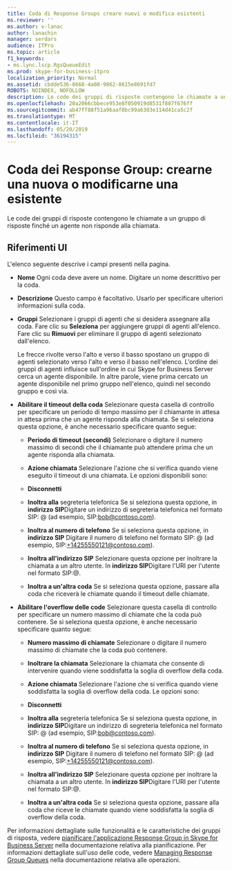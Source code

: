 ```yaml
---
title: Coda di Response Groups creare nuovi o modifica esistenti
ms.reviewer: ''
ms.author: v-lanac
author: lanachin
manager: serdars
audience: ITPro
ms.topic: article
f1_keywords:
- ms.lync.lscp.RgsQueueEdit
ms.prod: skype-for-business-itpro
localization_priority: Normal
ms.assetid: cbdde536-8668-4a08-9862-8615e8691fd7
ROBOTS: NOINDEX, NOFOLLOW
description: Le code dei gruppi di risposte contengono le chiamate a un gruppo di risposte finché un agente non risponde alla chiamata.
ms.openlocfilehash: 20a2066cbbece953e8f050919d8531f887f676ff
ms.sourcegitcommit: ab47ff88f51a96aaf8bc99a6303e114d41ca5c2f
ms.translationtype: MT
ms.contentlocale: it-IT
ms.lasthandoff: 05/20/2019
ms.locfileid: "36194315"
---
```

# <a name="response-groups-queue-create-new-or-edit-existing"></a>Coda dei Response Group: crearne una nuova o modificarne una esistente

Le code dei gruppi di risposte contengono le chiamate a un gruppo di risposte finché un agente non risponde alla chiamata.

## <a name="ui-reference"></a>Riferimenti UI

L'elenco seguente descrive i campi presenti nella pagina.

- **Nome** Ogni coda deve avere un nome. Digitare un nome descrittivo per la coda.

- **Descrizione** Questo campo è facoltativo. Usarlo per specificare ulteriori informazioni sulla coda.

- **Gruppi** Selezionare i gruppi di agenti che si desidera assegnare alla coda. Fare clic su **Seleziona** per aggiungere gruppi di agenti all'elenco. Fare clic su **Rimuovi** per eliminare il gruppo di agenti selezionato dall'elenco.

    Le frecce rivolte verso l'alto e verso il basso spostano un gruppo di agenti selezionato verso l'alto e verso il basso nell'elenco. L'ordine dei gruppi di agenti influisce sull'ordine in cui Skype for Business Server cerca un agente disponibile. In altre parole, viene prima cercato un agente disponibile nel primo gruppo nell'elenco, quindi nel secondo gruppo e così via.

- **Abilitare il timeout della coda** Selezionare questa casella di controllo per specificare un periodo di tempo massimo per il chiamante in attesa in attesa prima che un agente risponda alla chiamata. Se si seleziona questa opzione, è anche necessario specificare quanto segue:

  - **Periodo di timeout (secondi)** Selezionare o digitare il numero massimo di secondi che il chiamante può attendere prima che un agente risponda alla chiamata.

  - **Azione chiamata** Selezionare l'azione che si verifica quando viene eseguito il timeout di una chiamata. Le opzioni disponibili sono:

  - **Disconnetti**

  - **Inoltra alla** segreteria telefonica Se si seleziona questa opzione, in **indirizzo SIP**Digitare un indirizzo di segreteria telefonica nel formato SIP:<username> @ <domainname> (ad esempio, SIP:bob@contoso.com).

  - **Inoltra al numero di telefono** Se si seleziona questa opzione, in **indirizzo SIP** Digitare il numero di telefono nel formato SIP:<number> @ <domainname> (ad esempio, SIP:+14255550121@contoso.com).

  - **Inoltra all'indirizzo SIP** Selezionare questa opzione per inoltrare la chiamata a un altro utente. In **indirizzo SIP**Digitare l'URI per l'utente nel formato SIP:<username>@<domainname>.

  - **Inoltra a un'altra coda** Se si seleziona questa opzione, passare alla coda che riceverà le chiamate quando il timeout delle chiamate.

- **Abilitare l'overflow delle code** Selezionare questa casella di controllo per specificare un numero massimo di chiamate che la coda può contenere. Se si seleziona questa opzione, è anche necessario specificare quanto segue:

  - **Numero massimo di chiamate** Selezionare o digitare il numero massimo di chiamate che la coda può contenere.

  - **Inoltrare la chiamata** Selezionare la chiamata che consente di intervenire quando viene soddisfatta la soglia di overflow della coda.

  - **Azione chiamata** Selezionare l'azione che si verifica quando viene soddisfatta la soglia di overflow della coda. Le opzioni sono:

  - **Disconnetti**

  - **Inoltra alla** segreteria telefonica Se si seleziona questa opzione, in **indirizzo SIP**Digitare un indirizzo di segreteria telefonica nel formato SIP:<username> @ <domainname> (ad esempio, SIP:bob@contoso.com).

  - **Inoltra al numero di telefono** Se si seleziona questa opzione, in **indirizzo SIP** Digitare il numero di telefono nel formato SIP:<number> @ <domainname> (ad esempio, SIP:+14255550121@contoso.com).

  - **Inoltra all'indirizzo SIP** Selezionare questa opzione per inoltrare la chiamata a un altro utente. In **indirizzo SIP**Digitare l'URI per l'utente nel formato SIP:<username>@<domainname>.

  - **Inoltra a un'altra coda** Se si seleziona questa opzione, passare alla coda che riceve le chiamate quando viene soddisfatta la soglia di overflow della coda.

Per informazioni dettagliate sulle funzionalità e le caratteristiche dei gruppi di risposta, vedere [pianificare l'applicazione Response Group in Skype for Business Server](../../../plan-your-deployment/enterprise-voice-solution/response-group.md) nella documentazione relativa alla pianificazione. Per informazioni dettagliate sull'uso delle code, vedere [Managing Response Group Queues](https://technet.microsoft.com/library/1e91720c-ab67-4dfb-b30c-0ef2a8012310.aspx) nella documentazione relativa alle operazioni.


